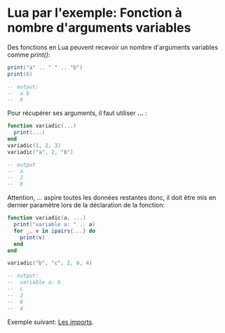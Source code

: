 # Lua par l'exemple: Fonction à nombre d'arguments variables

Des fonctions en Lua peuvent recevoir un nombre d'arguments variables comme *print()*:
```lua
print("a" .. " " .. "b")
print(6)

-- output:
--  a b
--  6
```

Pour récupérer ses arguments, il faut utiliser **...** :
```lua
function variadic(...)
  print(...)
end
variadic(1, 2, 3)
variadic("a", 2, "b")

-- output
--  a
--  2
--  b
```

Attention, *...* aspire toutes les données restantes donc, il doit être mis en dernier paramètre lors de la déclaration de la fonction:
```lua
function variadic(a, ...)
  print("variable a: " .. a)
  for _, v in ipairs{...} do
    print(v)
  end
end

variadic("b", "c", 2, 6, 4)

-- output:
--  variable a: b
--  c
--  2
--  6
--  4
```

Exemple suivant: [Les imports](imports.md).